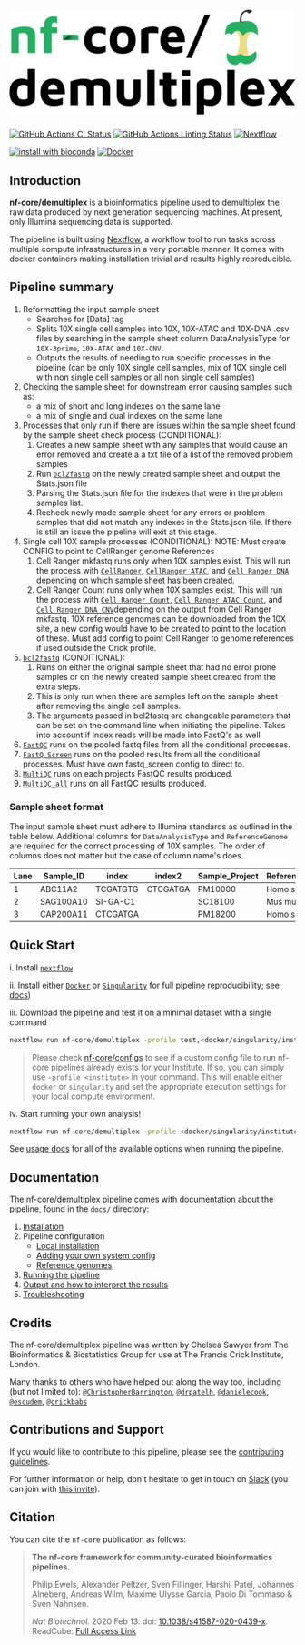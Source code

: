 # ![nf-core/demultiplex](docs/images/nf-core-demultiplex_logo.png)

[![GitHub Actions CI Status](https://github.com/nf-core/demultiplex/workflows/nf-core%20CI/badge.svg)](https://github.com/nf-core/demultiplex/actions)
[![GitHub Actions Linting Status](https://github.com/nf-core/demultiplex/workflows/nf-core%20linting/badge.svg)](https://github.com/nf-core/demultiplex/actions)
[![Nextflow](https://img.shields.io/badge/nextflow-%E2%89%A519.10.0-brightgreen.svg)](https://www.nextflow.io/)

[![install with bioconda](https://img.shields.io/badge/install%20with-bioconda-brightgreen.svg)](http://bioconda.github.io/)
[![Docker](https://img.shields.io/docker/automated/nfcore/demultiplex.svg)](https://hub.docker.com/r/nfcore/demultiplex)

## Introduction

**nf-core/demultiplex** is a bioinformatics pipeline used to demultiplex the raw data produced by next generation sequencing machines. At present, only Illumina sequencing data is supported.

The pipeline is built using [Nextflow](https://www.nextflow.io), a workflow tool to run tasks across multiple compute infrastructures in a very portable manner. It comes with docker containers making installation trivial and results highly reproducible.

## Pipeline summary

1. Reformatting the input sample sheet
    * Searches for [Data] tag
    * Splits 10X single cell samples into 10X, 10X-ATAC and 10X-DNA .csv files by searching in the sample sheet column DataAnalysisType for `10X-3prime`, `10X-ATAC` and `10X-CNV`.
    * Outputs the results of needing to run specific processes in the pipeline (can be only 10X single cell samples, mix of 10X single cell with non single cell samples or all non single cell samples)
2. Checking the sample sheet for downstream error causing samples such as:
    * a mix of short and long indexes on the same lane
    * a mix of single and dual indexes on the same lane
3. Processes that only run if there are issues within the sample sheet found by the sample sheet check process (CONDITIONAL):
      1. Creates a new sample sheet with any samples that would cause an error removed and create a a txt file of a list of the removed problem samples
      2. Run [`bcl2fastq`](http://emea.support.illumina.com/sequencing/sequencing_software/bcl2fastq-conversion-software.html) on the newly created sample sheet and output the Stats.json file
      3. Parsing the Stats.json file for the indexes that were in the problem samples list.
      4. Recheck newly made sample sheet for any errors or problem samples that did not match any indexes in the Stats.json file. If there is still an issue the pipeline will exit at this stage.
4. Single cell 10X sample processes (CONDITIONAL):
      NOTE: Must create CONFIG to point to CellRanger genome References
      1. Cell Ranger mkfastq runs only when 10X samples exist. This will run the process with [`CellRanger`](https://support.10xgenomics.com/single-cell-gene-expression/software/pipelines/latest/what-is-cell-ranger), [`CellRanger ATAC`](https://support.10xgenomics.com/single-cell-atac/software/pipelines/latest/what-is-cell-ranger-atac), and [`Cell Ranger DNA`](https://support.10xgenomics.com/single-cell-dna/software/pipelines/latest/what-is-cell-ranger-dna) depending on which sample sheet has been created.
      2. Cell Ranger Count runs only when 10X samples exist. This will run the process with [`Cell Ranger Count`](https://support.10xgenomics.com/single-cell-gene-expression/software/pipelines/latest/using/count), [`Cell Ranger ATAC Count`](https://support.10xgenomics.com/single-cell-atac/software/pipelines/latest/using/count), and [`Cell Ranger DNA CNV`](https://support.10xgenomics.com/single-cell-dna/software/pipelines/latest/using/cnv)depending on the output from Cell Ranger mkfastq. 10X reference genomes can be downloaded from the 10X site, a new config would have to be created to point to the location of these. Must add config to point Cell Ranger to genome references if used outside the Crick profile.
5. [`bcl2fastq`](http://emea.support.illumina.com/sequencing/sequencing_software/bcl2fastq-conversion-software.html) (CONDITIONAL):
      1. Runs on either the original sample sheet that had no error prone samples or on the newly created sample sheet created from the extra steps.
      2. This is only run when there are samples left on the sample sheet after removing the single cell samples.
      3. The arguments passed in bcl2fastq are changeable parameters that can be set on the command line when initiating the pipeline. Takes into account if Index reads will be made into FastQ's as well
6. [`FastQC`](https://www.bioinformatics.babraham.ac.uk/projects/fastqc/) runs on the pooled fastq files from all the conditional processes.
7. [`FastQ Screen`](https://www.bioinformatics.babraham.ac.uk/projects/fastq_screen/) runs on the pooled results from all the conditional processes. Must have own fastq_screen config to direct to.
8. [`MultiQC`](https://multiqc.info/docs/) runs on each projects FastQC results produced.
9. [`MultiQC_all`](https://multiqc.info/docs/) runs on all FastQC results produced.

### Sample sheet format

The input sample sheet must adhere to Illumina standards as outlined in the table below. Additional columns for `DataAnalysisType` and `ReferenceGenome` are required for the correct processing of 10X samples. The order of columns does not matter but the case of column name's does.

| Lane        | Sample_ID   | index   | index2 | Sample_Project | ReferenceGenome | DataAnalysisType |
|-------------|-------------|---------|--------|----------------|-----------------|------------------|
|     1       |   ABC11A2   | TCGATGTG|CTCGATGA|     PM10000    |  Homo sapiens   |    Whole Exome   |
|     2       |  SAG100A10  | SI-GA-C1|        |     SC18100    |  Mus musculus	 |    10X-3prime    |
|     3       |  CAP200A11  | CTCGATGA|        |     PM18200    |  Homo sapiens   |       Other      |

## Quick Start

i. Install [`nextflow`](https://nf-co.re/usage/installation)

ii. Install either [`Docker`](https://docs.docker.com/engine/installation/) or [`Singularity`](https://www.sylabs.io/guides/3.0/user-guide/) for full pipeline reproducibility; see [docs](https://nf-co.re/usage/configuration#basic-configuration-profiles))

iii. Download the pipeline and test it on a minimal dataset with a single command

```bash
nextflow run nf-core/demultiplex -profile test,<docker/singularity/institute>
```

> Please check [nf-core/configs](https://github.com/nf-core/configs#documentation) to see if a custom config file to run nf-core pipelines already exists for your Institute. If so, you can simply use `-profile <institute>` in your command. This will enable either `docker` or `singularity` and set the appropriate execution settings for your local compute environment.

iv. Start running your own analysis!

<!-- TODO nf-core: Update the default command above used to run the pipeline -->

```bash
nextflow run nf-core/demultiplex -profile <docker/singularity/institute> --input samplesheet.csv  --run_dir /path/to/run/directory/
```

See [usage docs](docs/usage.md) for all of the available options when running the pipeline.

## Documentation

The nf-core/demultiplex pipeline comes with documentation about the pipeline, found in the `docs/` directory:

1. [Installation](https://nf-co.re/usage/installation)
2. Pipeline configuration
    * [Local installation](https://nf-co.re/usage/local_installation)
    * [Adding your own system config](https://nf-co.re/usage/adding_own_config)
    * [Reference genomes](https://nf-co.re/usage/reference_genomes)
3. [Running the pipeline](docs/usage.md)
4. [Output and how to interpret the results](docs/output.md)
5. [Troubleshooting](https://nf-co.re/usage/troubleshooting)

## Credits

The nf-core/demultiplex pipeline was written by Chelsea Sawyer from The Bioinformatics & Biostatistics Group for use at The Francis Crick Institute, London.

Many thanks to others who have helped out along the way too, including (but not limited to): [`@ChristopherBarrington`](https://github.com/ChristopherBarrington), [`@drpatelh`](https://github.com/drpatelh), [`@danielecook`](https://github.com/danielecook), [`@escudem`](https://github.com/escudem), [`@crickbabs`](https://github.com/crickbabs)

## Contributions and Support

If you would like to contribute to this pipeline, please see the [contributing guidelines](.github/CONTRIBUTING.md).

For further information or help, don't hesitate to get in touch on [Slack](https://nfcore.slack.com/channels/demultiplex) (you can join with [this invite](https://nf-co.re/join/slack)).

## Citation

<!-- TODO nf-core: Add citation for pipeline after first release. Uncomment lines below and update Zenodo doi. -->
<!-- If you use  nf-core/demultiplex for your analysis, please cite it using the following doi: [10.5281/zenodo.XXXXXX](https://doi.org/10.5281/zenodo.XXXXXX) -->

You can cite the `nf-core` publication as follows:

> **The nf-core framework for community-curated bioinformatics pipelines.**
>
> Philip Ewels, Alexander Peltzer, Sven Fillinger, Harshil Patel, Johannes Alneberg, Andreas Wilm, Maxime Ulysse Garcia, Paolo Di Tommaso & Sven Nahnsen.
>
> _Nat Biotechnol._ 2020 Feb 13. doi: [10.1038/s41587-020-0439-x](https://dx.doi.org/10.1038/s41587-020-0439-x).  
> ReadCube: [Full Access Link](https://rdcu.be/b1GjZ)
